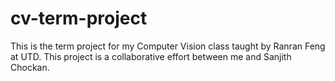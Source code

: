 # cv-term-project
This is the term project for my Computer Vision class taught by Ranran Feng at UTD. This project is a collaborative effort between me and Sanjith Chockan.
